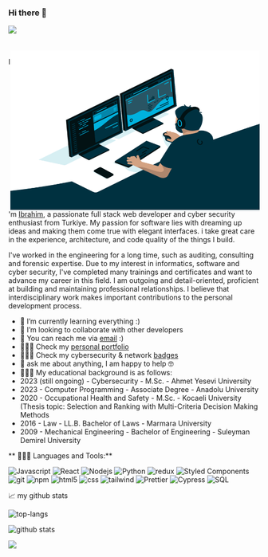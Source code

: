 ### Hi there 👋

<!--
**ibrahimfevzi/ibrahimfevzi** is a ✨ _special_ ✨ repository because its `README.md` (this file) appears on your GitHub profile.

Here are some ideas to get you started:

- 🔭 I’m currently working on ...
- 🌱 I’m currently learning ...
- 👯 I’m looking to collaborate on ...
- 🤔 I’m looking for help with ...
- 💬 Ask me about ...
- 📫 How to reach me: ...
- 😄 Pronouns: ...
- ⚡ Fun fact: ...
-->
![](https://komarev.com/ghpvc/?username=ibrahimfevzi&label=Profile+Views)
<br />

<a href="https://www.instagram.com/ibrahimfevzi/">
  <img align="left" alt="" width="22px" src="https://raw.githubusercontent.com/hussainweb/hussainweb/main/icons/instagram.png" />
</a>
<a href="https://twitter.com/ibrahimfevzi">
  <img align="left" alt="" width="22px" src="[https://raw.githubusercontent.com/peterthehan/peterthehan/master/assets/twitter.svg](https://upload.wikimedia.org/wikipedia/commons/6/6f/Logo_of_Twitter.svg)" />
</a>
<a href="https://www.linkedin.com/in/ibrahim-f-kayan/">
  <img align="left" alt="" width="22px" src="https://raw.githubusercontent.com/peterthehan/peterthehan/master/assets/linkedin.svg" />
</a>


<br />

  <img align="right" alt="GIF" src="https://github.com/ibrahimfevzi/ibrahimfevzi/blob/main/code.gif" width="500" height="320" />


I'm [Ibrahim](https://www.linkedin.com/in/ibrahim-f-kayan/), a passionate full stack web developer and cyber security enthusiast from Turkiye. My passion for software lies with dreaming up ideas and making them come true with elegant interfaces. i take great care in the experience, architecture, and code quality of the things I build.

I've worked in the engineering for a long time, such as auditing, consulting and forensic expertise. Due to my interest in informatics, software and cyber security, I've completed many trainings and certificates and want to advance my career in this field. I am outgoing and detail-oriented, proficient at building and maintaining professional relationships. I believe that interdisciplinary work makes important contributions to the personal development process.

- 🌱 I’m currently learning everything :)
- 👯 I’m looking to collaborate with other developers 
- 💼 You can reach me via [email](mailto:ibrahimfevzi@gmail.com) :)
- 👨🏻‍💻 Check my [personal portfolio](https://ibrahimkayan.vercel.app/)
- 👨🏻‍💻 Check my cybersecurity & network [badges](https://www.credly.com/users/ibrahim-fevzi-kayan/badges)
- 💬 ask me about anything, I am happy to help 🤓
- 👨🏻‍🎓 My educational background is as follows:
- 2023 (still ongoing) - Cybersecurity - M.Sc. - Ahmet Yesevi University
- 2023 - Computer Programming - Associate Degree - Anadolu University
- 2020 - Occupational Health and Safety - M.Sc. - Kocaeli University (Thesis topic: Selection and Ranking with Multi-Criteria Decision Making Methods
- 2016 - Law  - LL.B. Bachelor of Laws - Marmara University
- 2009 - Mechanical Engineering - Bachelor of Engineering - Suleyman Demirel University


** 👨🏻‍💻 Languages and Tools:**  

<p>
    <img alt="Javascript" src="https://img.shields.io/badge/-JavaScript-F7DF1E?style=flat-square&logo=javascript&logoColor=white" />
  <img alt="React" src="https://img.shields.io/badge/-React-45b8d8?style=flat-square&logo=react&logoColor=white" />
    <img alt="Nodejs" src="https://img.shields.io/badge/-Nodejs-43853d?style=flat-square&logo=Node.js&logoColor=white" />
      <img alt="Python" src="https://img.shields.io/badge/-Python-d3d3d3?style=flat-square&logo=python&logoColor=1da1f2" />
  <img alt="redux" src="https://img.shields.io/badge/-Redux-764ABC?style=flat-square&logo=redux&logoColor=white" />
  <img alt="Styled Components" src="https://img.shields.io/badge/-Styled_Components-db7092?style=flat-square&logo=styled-components&logoColor=white" />
  <img alt="git" src="https://img.shields.io/badge/-Git-F05032?style=flat-square&logo=git&logoColor=white" />
  <img alt="npm" src="https://img.shields.io/badge/-NPM-8b4513?style=flat-square&logo=npm&logoColor=white" />
  <img alt="html5" src="https://img.shields.io/badge/-HTML5-E34F26?style=flat-square&logo=html5&logoColor=white" />
    <img alt="css" src="https://img.shields.io/badge/-CSS-264de4?style=flat-square&logo=css&logoColor=white" />
      <img alt="tailwind" src="https://img.shields.io/badge/-tailwind-d3d3d3?style=flat-square&logo=tailwindcss&logoColor=1DA1F2" />
  <img alt="Prettier" src="https://img.shields.io/badge/-Prettier-F7B93E?style=flat-square&logo=prettier&logoColor=white" />
    <img alt="Cypress" src="https://img.shields.io/badge/-Cypress-66bb6a?style=flat-square&logo=cypress&logoColor=white" />
      <img alt="SQL" src="https://img.shields.io/badge/-SQL-007acc?style=flat-square&logo=mysql&logoColor=white" />




</p>






📈 my github stats

![top-langs](https://github-readme-stats.vercel.app/api/top-langs?username=ibrahimfevzi&show_icons=true&theme=radical)

![github stats](https://github-readme-stats.vercel.app/api?username=ibrahimfevzi&show_icons=true&theme=radical)

![](https://hit.yhype.me/github/profile?user_id=84006626)
